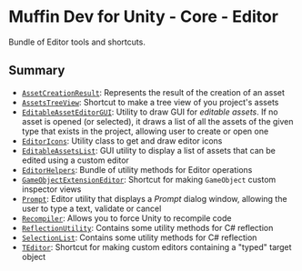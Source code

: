# Muffin Dev for Unity - Core - Editor

Bundle of Editor tools and shortcuts.

## Summary

- [`AssetCreationResult`](./asset-creation-result.md): Represents the result of the creation of an asset
- [`AssetsTreeView`](./assets-tree-view.md): Shortcut to make a tree view of you project's assets
- [`EditableAssetEditorGUI`](./editable-asset-editor-gui.md): Utility to draw GUI for *editable assets*. If no asset is opened (or selected), it draws a list of all the assets of the given type that exists in the project, allowing user to create or open one
- [`EditorIcons`](./editor-icons.md): Utility class to get and draw editor icons
- [`EditableAssetsList`](./editable-assets-list): GUI utility to display a list of assets that can be edited using a custom editor
- [`EditorHelpers`](./editor-helpers.md): Bundle of utility methods for Editor operations
- [`GameObjectExtensionEditor`](./game-object-extension-editor.md): Shortcut for making `GameObject` custom inspector views
- [`Prompt`](./prompt.md): Editor utility that displays a *Prompt* dialog window, allowing the user to type a text, validate or cancel
- [`Recompiler`](./recompiler.md): Allows you to force Unity to recompile code
- [`ReflectionUtility`](./reflection-utility.md): Contains some utility methods for C# reflection
- [`SelectionList`](./selection-list.md): Contains some utility methods for C# reflection
- [`TEditor`](./teditor.md): Shortcut for making custom editors containing a "typed" target object